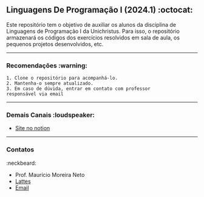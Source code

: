 <h2>  
  <b>Linguagens De Programação I (2024.1)</b> :octocat:
</h2>

Este repositório tem o objetivo de auxiliar os alunos da disciplina de Linguagens de Programação I da Unichristus.
Para isso, o repositório armazenará os códigos dos exercícios resolvidos em sala de aula, os pequenos projetos desenvolvidos, etc.

---

<h3>
  <b>Recomendações</b> :warning:
</h3>
    
    1. Clone o repositório para acompanhá-lo.
    2. Mantenha-o sempre atualizado.
    3. Em caso de dúvida, entrar em contato com professor 
    responsável via email

---

<h3>
    <b>Demais Canais</b> :loudspeaker:
</h3>
<ul>
    <li><a href="https://profmauricioneto.notion.site/b4064e88f57a4765bc31c4cfef4dbe4b?v=dc614532c096467d917d7d3a6383d972&pvs=74">Site no notion</a></li>
</ul>

---

<h3> <b>Contatos</b></h3> :neckbeard:
<ul>
  <li>Prof. Maurício Moreira Neto</li>
  <li><a href="http://lattes.cnpq.br/7534400645876830">Lattes</a></li>
  <li><a href="mailto:mauricio.moreira@unichristus.edu.br">Email</a></li>
</ul>    
